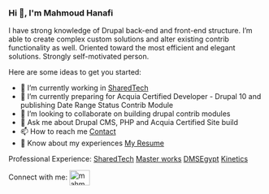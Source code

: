 ### Hi 👋, I'm Mahmoud Hanafi

I have strong knowledge of Drupal back-end and front-end structure. I’m able to create complex custom solutions and alter existing contrib functionality as well. Oriented toward the most efficient and elegant solutions. Strongly self-motivated person.

Here are some ideas to get you started:

- 🔭 I’m currently working in [SharedTech](https://www.sharedtech.com.sa/)
- 🌱 I’m currently preparing for Acquia Certified Developer - Drupal 10 and publishing Date Range Status Contrib Module
- 👯 I’m looking to collaborate on building drupal contrib modules
- 💬 Ask me about Drupal CMS, PHP and Acquia Certified Site build
- 📫 How to reach me [Contact](https://www.linkedin.com/in/mahmoud-hanafi-b4831717b/)
- 📄 Know about my experiences [My Resume](https://drive.google.com/file/d/1te1F830oOLXl-sGilzPkaNvxqJ8kGsCz/view?usp=sharing)

Professional Experience:
[SharedTech](https://www.sharedtech.com.sa/)     [Master works](https://master-works.sa/en)    [DMSEgypt](http://dmsegypt.net/)    [Kinetics](https://www.kineticsegypt.com/)

Connect with me:
<a href="https://www.linkedin.com/in/mahmoud-hanafi-b4831717b/" rel="nofollow"><img align="center" src="https://raw.githubusercontent.com/rahuldkjain/github-profile-readme-generator/master/src/images/icons/Social/linked-in-alt.svg" alt="mahmoud-hanafi" height="30" width="40" style="max-width: 100%;"></a>
